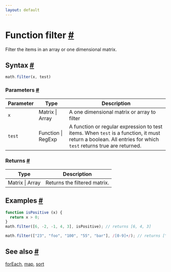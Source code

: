 ```yaml
---
layout: default
---
```


<!-- Note: This file is automatically generated from source code comments. Changes made in this file will be overridden. -->

<h1 id="function-filter">Function filter <a href="#function-filter" title="Permalink">#</a></h1>

Filter the items in an array or one dimensional matrix.


<h2 id="syntax">Syntax <a href="#syntax" title="Permalink">#</a></h2>

```js
math.filter(x, test)
```

<h3 id="parameters">Parameters <a href="#parameters" title="Permalink">#</a></h3>

Parameter | Type | Description
--------- | ---- | -----------
`x` | Matrix &#124; Array | A one dimensional matrix or array to filter
`test` | Function &#124; RegExp |  A function or regular expression to test items. When `test` is a function, it must return a boolean. All entries for which `test` returns true are returned.

<h3 id="returns">Returns <a href="#returns" title="Permalink">#</a></h3>

Type | Description
---- | -----------
Matrix &#124; Array | Returns the filtered matrix.


<h2 id="examples">Examples <a href="#examples" title="Permalink">#</a></h2>

```js
function isPositive (x) {
  return x > 0;
}
math.filter([6, -2, -1, 4, 3], isPositive); // returns [6, 4, 3]

math.filter(["23", "foo", "100", "55", "bar"], /[0-9]+/); // returns ["23", "100", "55"]
```


<h2 id="see-also">See also <a href="#see-also" title="Permalink">#</a></h2>

[forEach](forEach.html),
[map](map.html),
[sort](sort.html)
